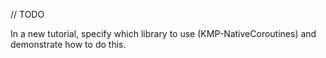 [//]: # (title: Use Flow and suspend functions)

// TODO

In a new tutorial, specify which library to use (KMP-NativeCoroutines) and demonstrate how to do this.